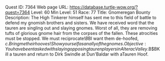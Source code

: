 Quest ID: 7364
Web page URL: https://database.turtle-wow.org/?quest=7364
Level: 60
Min Level: 51
Race: 77
Title: Gnomeregan Bounty
Description: The High Tinkerer himself has sent me to this field of battle to defend my gnomish brothers and sisters. We have received word that the tauren are singling out and slaying gnomes. Worst of all, they are removing tufts of glorious gnome hair from the corpses of the fallen. These atrocities must be stopped. We must reciprocate!$B$BI want them de-hoofed, $c. Bring me their hooves! Show yourself as an ally of the gnomes.
Objective: You have been tasked with slaying opposing tauren players in Alterac Valley.$B$BKill a tauren and return to Dirk Swindle at Dun'Baldar with aTauren Hoof.
